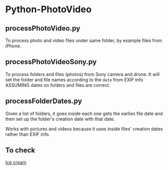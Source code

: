 # Python-PhotoVideo

## processPhotoVideo.py

To process photo and video files under same folder, by example files from iPhone.

## processPhotoVideoSony.py

To process folders and files (photos) from Sony camera and drone.
It will set the folder and file names according to the `date` from EXIF info
ASSUMING dates on folders and files are correct.

## processFolderDates.py

Given a list of folders, it goes inside each one gets the earlies file date and then set up the folder's creation date with that date.

Works with pictures and videos because it uses inside files' creation dates rather than EXIF info.

## To check

[Ice cream](https://towardsdatascience.com/introducing-icecream-never-use-print-to-debug-your-python-code-again-d8f2e5719f8a)
